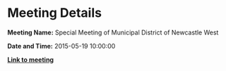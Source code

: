 # Meeting Details

**Meeting Name:** Special Meeting of Municipal District of Newcastle West

**Date and Time:** 2015-05-19 10:00:00

**<a href="https://www.limerick.ie/council/whats-on/special-meeting-municipal-district-newcastle-west-2" target="_blank">Link to meeting</a>**
